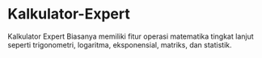 # Kalkulator-Expert
Kalkulator Expert  Biasanya memiliki fitur operasi matematika tingkat lanjut seperti trigonometri, logaritma, eksponensial, matriks, dan statistik.
